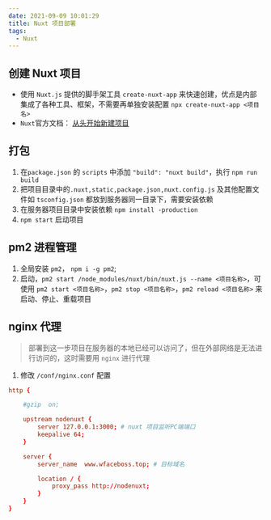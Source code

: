 ```yaml
---
date: 2021-09-09 10:01:29
title: Nuxt 项目部署
tags:
  - Nuxt
---
```


## 创建 Nuxt 项目

- 使用 `Nuxt.js` 提供的脚手架工具 `create-nuxt-app` 来快速创建，优点是内部集成了各种工具、框架，不需要再单独安装配置
  `npx create-nuxt-app <项目名>`
- `Nuxt`官方文档： [从头开始新建项目](https://www.runoob.com)

## 打包

1. 在`package.json` 的 `scripts` 中添加 `"build": "nuxt build"`，执行 `npm run build`
2. 把项目目录中的`.nuxt,static,package.json,nuxt.config.js` 及其他配置文件如 `tsconfig.json` 都放到服务器同一目录下，需要安装依赖
3. 在服务器项目目录中安装依赖 `npm install -production`
4. `npm start` 启动项目

## pm2 进程管理

1. 全局安装 `pm2`， `npm i -g pm2`;
2. 启动，`pm2 start /node_modules/nuxt/bin/nuxt.js --name <项目名称>`，可使用 `pm2 start <项目名称>`，`pm2 stop <项目名称>`，`pm2 reload <项目名称>` 来启动、停止、重载项目

## nginx 代理

> 部署到这一步项目在服务器的本地已经可以访问了，但在外部网络是无法进行访问的，这时需要用 `nginx` 进行代理

1. 修改 `/conf/nginx.conf` 配置

```conf
http {

    #gzip  on;

    upstream nodenuxt {
        server 127.0.0.1:3000; # nuxt 项目监听PC端端口
        keepalive 64;
    }

    server {
        server_name  www.wfaceboss.top; # 目标域名

        location / {
            proxy_pass http://nodenuxt;
        }
    }
}

```
